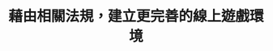 ---
id: "10"
lang: zh-tw
publish: "TRUE"
description: 「國內線上遊戲相關法規建置 」連署案
selected: "FALSE"
blog_selected: "FALSE"
thumbnail: https://cm.pdis.nat.gov.tw/images/post/17am-0x4bNbnWo9EUgEmQhT1Ua_XUHZ4D.jpg
title: 藉由相關法規，建立更完善的線上遊戲環境
introduction:
  content: >-
    你平常會玩線上遊戲嗎？近年來，遊戲產業在台灣可說是蓬勃發展，卻也因此產生了一些相關問題，導致玩家的權益受損。因此，網友提案希望能建制國內線上遊戲的相關法規。

    此次協作會議提供了玩家與業者對話的平台，針對提案相關訴求，部分已於「消費者保護法」及「線上遊戲定型化契約應記載及不得記載事項」中有所規範，例如玩家帳號安全保障及遊戲商遊戲環境維護義務。另外，如防止遊戲商惡性關閉遊戲以及轉蛋爭議，將在日後納入研議，期望能為線上遊戲立定更完善的規範，打造讓玩家安心且公平的體驗。
color: yellow
join:
  type: 提
  title: 國內線上遊戲相關法規建置
  link: https://join.gov.tw/idea/detail/41642d74-7866-45e9-81a6-4984ffd276c0
  image: https://cm.pdis.nat.gov.tw/images/post/1SVA2bMUwW9KR6GFxjY2D6uCagnpjS-47.jpg
layout: post
departments:
  - 經濟部
embed:
  mind_map:
    links:
      - https://miro.com/app/live-embed/o9J_k0GpU50=/?moveToViewport=-6596,-1377,5445,4814&embedAutoplay=true
  ministry_slide:
    links:
      - https://issuu.com/pdis.tw/docs/_.pptx_f81798bbf3f7fb
  transcript:
    links:
      - https://sayit.pdis.nat.gov.tw/2017-06-16-%E9%96%8B%E6%94%BE%E6%94%BF%E5%BA%9C%E8%81%AF%E7%B5%A1%E4%BA%BA%E7%AC%AC%E5%8D%81%E6%AC%A1%E5%8D%94%E4%BD%9C%E6%9C%83%E8%AD%B0
---